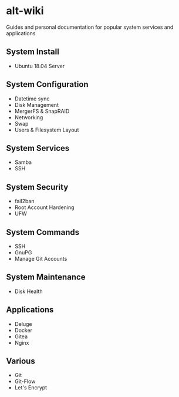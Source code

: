 # alt-wiki
Guides and personal documentation for popular system services and applications

## System Install
- Ubuntu 18.04 Server

## System Configuration
- Datetime sync
- Disk Management
- MergerFS & SnapRAID
- Networking
- Swap
- Users & Filesystem Layout

## System Services
- Samba
- SSH

## System Security
- fail2ban
- Root Account Hardening
- UFW

## System Commands
- SSH
- GnuPG
- Manage Git Accounts

## System Maintenance
- Disk Health

## Applications
- Deluge
- Docker
- Gitea
- Nginx

## Various
- Git
- Git-Flow
- Let's Encrypt
